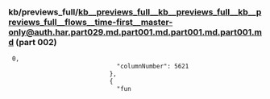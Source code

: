 ### kb/previews_full/kb__previews_full__kb__previews_full__kb__previews_full__flows__time-first__master-only@auth.har.part029.md.part001.md.part001.md.part001.md (part 002)

```md
 0,
                              "columnNumber": 5621
                            },
                            {
                              "fun
```

```
